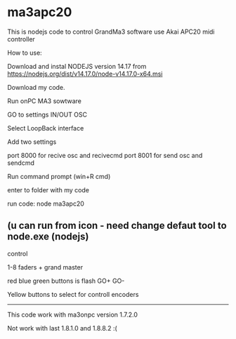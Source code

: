 # ma3apc20


This is nodejs code to control GrandMa3 software use Akai APC20 midi controller


How to use:

Download and instal NODEJS version 14.17 from https://nodejs.org/dist/v14.17.0/node-v14.17.0-x64.msi

Download my code.

Run onPC MA3 sowtware


GO to settings IN/OUT OSC


Select LoopBack interface

Add two settings

port 8000 for recive osc and recivecmd
port 8001 for send osc and sendcmd



Run command prompt (win+R cmd)

enter to folder with my code


run code:
node ma3apc20


(u can run from icon - need change defaut tool to node.exe (nodejs)
--------------------------------------------------
 
 
 control 

1-8 faders + grand master

red blue green buttons is flash GO+ GO-



Yellow buttons to select for controll encoders



------------------------

This code work with ma3onpc version 1.7.2.0

Not work with last 1.8.1.0 and 1.8.8.2 :(
